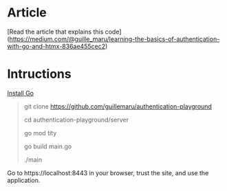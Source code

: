 # Article
[Read the article that explains this code] (https://medium.com/@guille_maru/learning-the-basics-of-authentication-with-go-and-htmx-836ae455cec2)

# Intructions
[Install Go](https://go.dev/doc/install)  
> git clone https://github.com/guillemaru/authentication-playground
> 
> cd authentication-playground/server
> 
> go mod tity
>
> go build main.go
>
> ./main

Go to https://localhost:8443 in your browser, trust the site, and use the application.
